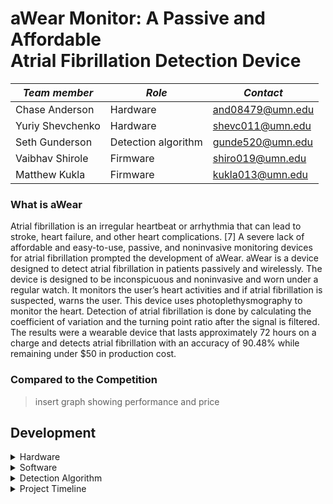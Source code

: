 <h1> aWear Monitor: A Passive and Affordable <br>
Atrial Fibrillation Detection Device
</h1>

| _Team member_    	| _Role_              	| _Contact_        	|
|------------------	|---------------------	|------------------	|
| Chase Anderson   	| Hardware            	| and08479@umn.edu 	|
| Yuriy Shevchenko 	| Hardware            	| shevc011@umn.edu 	|
| Seth Gunderson   	| Detection algorithm 	| gunde520@umn.edu 	|
| Vaibhav Shirole  	| Firmware            	| shiro019@umn.edu 	|
| Matthew Kukla    	| Firmware            	| kukla013@umn.edu 	|

### What is aWear
Atrial fibrillation is an irregular heartbeat or arrhythmia that can lead to stroke, heart failure, and other heart complications. [7] A severe lack of affordable and easy-to-use, passive, and noninvasive monitoring devices for atrial fibrillation prompted the development of aWear. aWear is a device designed to detect atrial fibrillation in patients passively and wirelessly. The device is designed to be inconspicuous and noninvasive and worn under a regular watch. It monitors the user’s heart activities and if atrial fibrillation is suspected, warns the user. This device uses photoplethysmography to monitor the heart. Detection of atrial fibrillation is done by calculating the coefficient of variation and the turning point ratio after the signal is filtered. The results were a wearable device that lasts approximately 72 hours on a charge and detects atrial fibrillation with an accuracy of 90.48% while remaining under $50 in production cost.

### Compared to the Competition
> insert graph showing performance and price

## Development

<details>
  <summary>Hardware</summary>
  <img src="image-url" name="image-name">
  <img src="image-url" name="image-name">
  <img src="image-url" name="image-name">
</details>

<details>
  <summary>Software</summary>
  <img src="image-url" name="image-name">
  <img src="image-url" name="image-name">
  <img src="image-url" name="image-name">
</details>

<details>
  <summary>Detection Algorithm</summary>
  <img src="image-url" name="image-name">
  <img src="image-url" name="image-name">
  <img src="image-url" name="image-name">
</details>

<details>
  <summary>Project Timeline</summary>
  <img src="image-url" name="image-name">
  <img src="image-url" name="image-name">
  <img src="image-url" name="image-name">
</details>